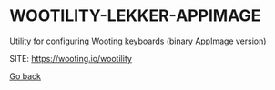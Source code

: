 # WOOTILITY-LEKKER-APPIMAGE
 
 Utility for configuring Wooting keyboards (binary AppImage version)
 
 SITE: https://wooting.io/wootility

 [Go back](https://portable-linux-apps.github.io/apps.html)
